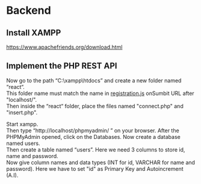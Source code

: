 # Backend

## Install XAMPP

https://www.apachefriends.org/download.html

## Implement the PHP REST API

Now go to the path “C:\xampp\htdocs” and create a new folder named “react“.\
This folder name must match the name in [registration.js](../big-blue-button/src/components/registration/registration.js) onSumbit URL after "localhost/".\
Then inside the “react“ folder, place the files named "connect.php" and "insert.php".

Start xampp.\
Then type “http://localhost/phpmyadmin/ ” on your browser. After the PHPMyAdmin opened, click on the Databases.
Now create a database named users.\
Then create a table named “users”. Here we need 3 columns to store id, name and password.\
Now give column names and data types (INT for id, VARCHAR for name and password). Here we have to set "id" as Primary Key and Autoincrement (A.I).

